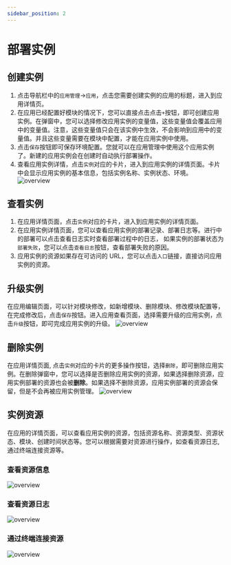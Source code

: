 ```yaml
---
sidebar_position: 2
---
```



# 部署实例

## 创建实例

1. 点击导航栏中的`应用管理`->`应用`，点击您需要创建实例的应用的标题，进入到应用详情页。
2. 在应用已经配置好模块的情况下，您可以直接点击点击`+`按钮，即可创建应用实例。在弹窗中，您可以选择修改应用实例的变量值，这些变量值会覆盖应用中的变量值。注意，这些变量值只会在该实例中生效，不会影响到应用中的变量值。并且这些变量需要在模块中配置，才能在应用实例中使用。
3. 点击`保存`按钮即可保存环境配置。您就可以在应用管理中使用这个应用实例了。新建的应用实例会在创建时自动执行部署操作。
4. 查看应用实例详情，点击`实例`对应的卡片，进入到应用实例的详情页面。卡片中会显示应用实例的基本信息，包括实例名称、实例状态、环境。
![overview](/img/application/app-instance.png)

## 查看实例

1. 在应用详情页面，点击`实例`对应的卡片，进入到应用实例的详情页面。
2. 在应用实例详情页面，您可以查看应用实例的部署记录、部署日志等。进行中的部署可以点击查看日志实时查看部署过程中的日志， 如果实例的部署状态为`部署失败`，您可以点击`查看日志`按钮，查看部署失败的原因。
3. 应用实例的资源如果存在可访问的 URL，您可以点击`入口`链接，直接访问应用实例的资源。

## 升级实例

在应用编辑页面，可以针对模块修改，如新增模块、删除模块、修改模块配置等，在完成修改后，点击`保存`按钮。进入应用查看页面，选择需要升级的应用实例，点击`升级`按钮，即可完成应用实例的升级。
![overview](/img/application/app-instance-upgrade.png)

## 删除实例

在应用详情页面, 点击`实例`对应的卡片的更多操作按钮，选择`删除`，即可删除应用实例。在删除弹窗中，您可以选择是否删除应用实例的资源，如果选择删除资源，应用实例部署的资源也会被**删除**。如果选择不删除资源，应用实例部署的资源会保留，但是不会再被应用实例管理。
![overview](/img/application/app-instance-delete.png)

## 实例资源

在应用的详情页面，可以查看应用实例的资源，包括资源名称、资源类型、资源状态、模块、创建时间状态等。您可以根据需要对资源进行操作，如查看资源日志, 通过终端连接资源等。

### 查看资源信息

![overview](/img/application/app-instance-resource.png)

### 查看资源日志

![overview](/img/application/app-instance-resource-log.png)

### 通过终端连接资源

![overview](/img/application/app-instance-resource-exec.png)